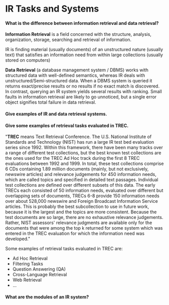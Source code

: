 # IR Tasks and Systems

#### What is the difference between information retrieval and data retrieval?

**Information Retrieval** is a field concerned with the structure, analysis, organization, storage, searching and retrieval of information.

IR is finding material (usually documents) of an unstructured nature (usually text) that satisfies an information need from within large collections (usually stored on computers)

**Data Retrieval** (a database management system / DBMS) works with structured data with well-defined semantics, whereas IR deals with unstructured/Semi-structured data. When a DBMS system is queried it returns exact/precise results or no results if no exact match is discovered. In contrast, querying an IR system yields several results with ranking. Small faults in information retrieval are likely to go unnoticed, but a single error object signifies total failure in data retrieval.

#### Give examples of IR and data retrieval systems.


#### Give some examples of retrieval tasks evaluated in TREC.

"**TREC** means Text Retrieval Conference. The U.S. National Institute of Standards and Technology (NIST) has run a large IR test bed evaluation series since 1992. Within this framework, there have been many tracks over a range of different test collections, but the best known test collections are the ones used for the TREC Ad Hoc track during the first 8 TREC evaluations between 1992 and 1999. In total, these test collections comprise 6 CDs containing 1.89 million documents (mainly, but not exclusively, newswire articles) and relevance judgements for 450 information needs, which are called topics and specified in detailed text passages. Individual test collections are defined over different subsets of this data. The early TRECs each consisted of 50 information needs, evaluated over different but overlapping sets of documents, TRECs 6-8 provide 150 information needs over about 528,000 newswire and Foreign Broadcast Information Service articles. This is probably the best subcollection to use in future work, because it is the largest and the topics are more consistent. Because the test documents are so large, there are no exhaustive relevance judgements. Rather, NIST assessors' relevance judgments are available only for the documents that were among the top k returned for some system which was entered in the TREC evaluation for which the information need was developed."

Some examples of retrieval tasks evaluated in TREC are:

- Ad Hoc Retrieval
- Filtering Tasks
- Question Answering (QA)
- Cross-Language Retrieval
- Web Retrieval
- ...


#### What are the modules of an IR system?

